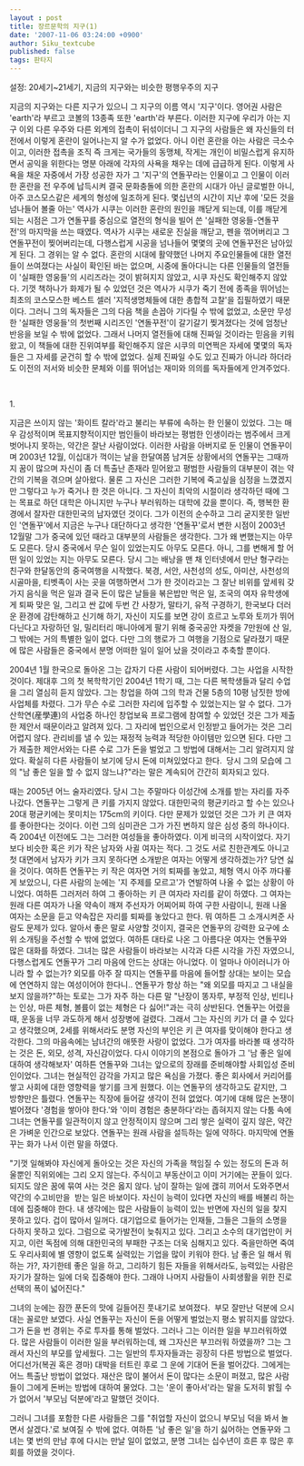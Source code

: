 ```yaml
---
layout : post
title: 장르문학의 지구(1)
date: '2007-11-06 03:24:00 +0900'
author: Siku_textcube
published: false
tags: 판타지
---
```

<p>설정: 20세기~21세기, 지금의 지구와는 비슷한 평행우주의 지구</p>  <p>지금의 지구와는 다른 지구가 있으니 그 지구의 이름 역시 '지구'이다. 영어권 사람은 'earth'라 부르고 코볼의 13종족 또한 'earth'라 부른다. 이러한 지구에 우리가 아는 지구 이외 다른 우주와 다른 외계의 접촉이 뒤섞이더니 그 지구의 사람들은 왜 자신들의 터전에서 이렇게 혼란이 일어나는지 알 수가 없었다. 아니 이런 혼란을 아는 사람은 극소수이고, 이러한 접촉을 조직 즉 크게는 국가들의 동맹체, 작게는 개인이 비밀스럽게 유지하면서 공익을 위한다는 명분 아래에 각자의 사욕을 채우는 데에 급급하게 된다. 이렇게 사욕을 채운 자중에서 가장 성공한 자가 그 '지구'의 연돌꾸라는 인물이고 그 인물이 이러한 혼란을 전 우주에 납득시켜 결국 문화충돌에 의한 혼란의 시대가 아닌 글로벌한 아니, 아주 코스모스같은 세계의 형성에 일조하게 된다. 몇십년의 시간이 지난 후에 '모든 것을 넘나들어 볼줄 아는' 역사가 시쿠는 이러한 혼란의 원인을 깨닫게 되는데, 이를 깨닫게 되는 시점은 그가 연돌꾸를 중심으로 열전의 형식을 빌어 쓴 '실패한 영웅들-연돌꾸전'의 마지막을 쓰는 때였다. 역사가 시쿠는 새로운 진실을 깨닫고, 펜을 꺾어버리고 그 연돌꾸전이 찢어버리는데, 다행스럽게 시공을 넘나들어 몇몇의 곳에 연돌꾸전은 남아있게 된다. 그 경위는 알 수 없다. 혼란의 시대에 활약했던 나머지 주요인물들에 대한 열전들이 쓰여졌다는 사실이 확인된 바는 없으며, 시중에 돌아다니는 다른 인물들의 열전들이 '실패한 영웅들'의 시리즈라는 것이 밝혀지지 않았고, 시쿠 자신도 확인해주지 않았다. 기껏 책하나가 화제가 될 수 있었던 것은 역사가 시쿠가 죽기 전에 종족을 뛰어넘는 최초의 코스모스한 베스트 셀러 '지적생명체들에 대한 총합적 고찰'을 집필하였기 때문이다. 그러니 그의 독자들은 그의 다음 책을 손꼽아 기다릴 수 밖에 없었고, 소문만 무성한 '실패한 영웅들'의 첫번째 시리즈인 '연돌꾸전'이 갈기갈기 찢겨졌다는 것에 엄청난 반응을 보일 수 밖에 없었다. 그래서 나머지 열전들에 대해 진짜일 것이라는 믿음을 키워왔고, 이 책들에 대한 진위여부를 확인해주지 않은 시쿠의 미연쩍은 자세에 몇몇의 독자들은 그 자세를 굳건히 할 수 밖에 없었다. 실제 진짜일 수도 있고 진짜가 아니라 하더라도 이전의 저서와 비슷한 문체와 이를 뛰어넘는 재미와 의의를 독자들에게 안겨주었다.</p>  <br />  <p>1.</p>  <p>지금은 쓰이지 않는 '화이트 칼라'라고 불리는 부류에 속하는 한 인물이 있었다. 그는 매우 감성적이며 목표지향적이지만 범인들이 바라보는 평범한 인생이라는 범주에서 크게 벗어나지 못하는, 약간은 잘난 사람이었다. 이러한 사람을 아버지로 둔 인물이 연돌꾸이며 2003년 12월, 이십대가 꺽이는 날을 한달여쯤 남겨둔 상황에서의 연돌꾸는 그때까지 꿈이 많으며 자신이 좀 더 특출난 존재라 믿어왔고 평범한 사람들의 대부분이 겪는 약간의 기복을 겪으며 살아왔다. 물론 그 자신은 그러한 기복에 죽고싶을 심정을 느꼈겠지만 그렇다고 누가 죽거나 한 것은 아니다. 그 자신이 최악의 시절이라 생각하던 때에 그는 목표로 하던 대학은 아니지만 누구나 부러워하는 대학에 갔을 뿐이다. 즉, 행복한 환경에서 잘자란 대한민국의 남자였던 것이다. 그가 이전의 순수하고 그리 굳지못한 일반인 '연돌꾸'에서 지금은 누구나 대단하다고 생각한 '연돌꾸'로서 변한 시점이 2003년 12월말 그가 중국에 있던 때라고 대부분의 사람들은 생각한다. 그가 왜 변했는지는 아무도 모른다. 당시 중국에서 무슨 일이 있었는지도 아무도 모른다. 아니, 그를 변해게 할 어떤 일이 있었는 지는 아무도 모른다. 당시 그는 배낭을 맨 채 인터넷에서 만난 형구라는 친구와 한달동안의 중국여행을 시작했다. 북경, 서안, 사천성의 성도, 아미산, 사천성의 시골마을, 티벳족이 사는 곳을 여행하면서 그가 한 것이라고는 그 잘난 비위를 앞세워 갖가지 음식을 먹은 일과 결국 돈이 많은 날들을 볶은밥만 먹은 일, 조국의 여자 유학생에게 퇴짜 맞은 일, 그리고 싼 값에 두번 간 사창가, 말타기, 유적 구경하기, 한국보다 더러운 환경에 감탄해하고 신기해 하기, 자신이 지도를 보면 강이 흐르고 노루와 토끼가 뛰어다닌다고 자랑하던 일, 밀리터리 매니아에게 팔기 위해 중국공안 자켓을 7만원에 산 일, 그 밖에는 거의 특별한 일이 없다. 다만 그의 행로가 그 여행을 기점으로 달라졌기 때문에 많은 사람들은 중국에서 분명 어떠한 일이 일어 났을 것이라고 추축할 뿐이다. </p>  <p>2004년 1월 한국으로 돌아온 그는 갑자기 다른 사람이 되어버렸다. 그는 사업을 시작한 것이다. 제대후 그의 첫 복학학기인 2004년 1학기 때, 그는 다른 복학생들과 달리 수업을 그리 열심히 듣지 않았다. 그는 창업을 하여 그의 학과 건물 5층의 10평 남짓한 방에 사업체를 차렸다. 그가 무슨 수로 그러한 자리에 입주할 수 있었는지는 알 수 없다. 그가 산학연(産學連)의 사업중 하나인 창업보육 프로그램에 참여할 수 있었던 것은 그가 제출한 제안서 때문이라고 알려져 있다. 그 자리에 법인으로서 인정받고 들어가는 것은 그리 어렵지 않다. 관리비를 낼 수 있는 재정적 능력과 적당한 아이템만 있으면 된다. 다만 그가 제출한 제안서와는 다른 수로 그가 돈을 벌었고 그 방법에 대해서는 그리 알려지지 않았다. 확실히 다른 사람들이 보기에 당시 돈에 미쳐있었다고 한다.&nbsp; 당시 그의 모습에 그의 "남 좋은 일을 할 수 없지 않느냐?"라는 말은 계속되어 간간히 회자되고 있다. </p>  <p>때는 2005년 어느 술자리였다. 당시 그는 주말마다 이성간에 소개를 받는 자리를 자주 나갔다. 연돌꾸는 그렇게 큰 키를 가지지 않았다. 대한민국의 평균키라고 할 수는 있으나 20대 평균키에는 못미치는 175cm의 키이다. 다만 문제가 있었던 것은 그가 키 큰 여자를 좋아한다는 것이다. 이런 그의 심미관은 그가 가진 변하지 않은 심성 중의 하나이다. 즉 2004년 이전에도 그는 그러한 여성들을 좋아하였다. 이게 비극의 시작이었다. 자기보다 비슷한 혹은 키가 작은 남자와 사귈 여자는 적다. 그 것도 서로 친한관계도 아니고 첫 대면에서 남자가 키가 크지 못하다면 소개받은 여자는 어떻게 생각하겠는가? 당연 싫을 것이다. 여하튼 연돌꾸는 키 작은 여자면 거의 퇴짜를 놓았고, 체형 역시 아주 까다롷게 보았으니, 다른 사람의 눈에는 '지 주제를 모르고'가 연발하여 나올 수 없는 상황이 아니었다. 여하튼 그러저러 하여 그 좋아하는 키 큰 여자라 자리를 같이 하였다. 그 여자는 원래 다른 여자가 나올 약속이 깨져 주선자가 어찌어찌 하여 구한 사람이니, 원래 나올 여자는 소문을 듣고 약속잡은 자리를 퇴짜를 놓았다고 한다. 뭐 여하튼 그 소개시켜준 사람도 문제가 있다. 알아서 좋은 말로 사양할 것이지, 결국은 연돌꾸의 강력한 요구에 소위 소개팅을 주선할 수 밖에 없었다. 여하튼 대타로 나온 그 아름다운 여자는 연돌꾸와 많은 대화를 하였다. 그녀는 많은 사람들이 바라보는 시각과 다른 시각을 가진 자였으니, 다행스럽게도 연돌꾸가 그리 마음에 안드는 상대는 아니었다. 이 얼마나 아이러니가 아니라 할 수 없는가? 외모를 아주 잘 따지는 연돌꾸를 마음에 들어할 상대는 보이는 모습에 연연하지 않는 여성이어야 한다니.. 연돌꾸가 항상 하는 "왜 외모를 따지고 그 내실을 보지 않을까?"하는 토로는 그가 자주 하는 다른 말 "난장이 똥자루, 부정적 인상, 빈티나는 인상, 마른 체형, 볼륨이 없는 체형은 다 싫어!"과는 극히 상반된다. 연돌꾸는 어렸을 때, 운동을 너무 과도하게 해서 성장병에 걸렸다. 그래서 그는 자신의 키가 더 클 수 있다고 생각했으며, 2세를 위해서라도 분명 자신의 부인은 키 큰 여자를 맞이해야 한다고 생각한다. 그의 마음속에는 남녀간의 애뜻한 사랑이 없었다. 그가 여자를 바라볼 때 생각하는 것은 돈, 외모, 성격, 자신감이었다. 다시 이야기의 본점으로 돌아가 그 '남 좋은 일에 대하여 생각해보자' 여하튼 연돌꾸와 그녀는 앞으로의 장래를 준비해야할 사회입성 준비인이었다. 그녀는 현실적인 감각을 가지고 많은 욕심을 가졌다. 좋은 회사에서 커리어를 쌓고 사회에 대한 영향력을 쌓기를 크게 원했다. 이는 연돌꾸의 생각하고도 같지만, 그 방향만은 틀렸다. 연돌꾸는 직장에 들어갈 생각이 전혀 없었다. 여기에 대해 많은 논쟁이 벌어졌다 '경험을 쌓아야 한다.'와 '이미 경험은 충분하다'라는 좁혀지지 않는 다툼 속에 그녀는 연돌꾸를 일관적이지 않고 안정적이지 않으며 그리 쌓은 실력이 깊지 않은, 약간은 가벼운 인간으로 보았다. 연돌꾸는 원래 사람을 설득하는 일에 약하다. 마지막에 연돌꾸는 화가 나서 이런 말을 하였다.</p>  <p>"기껏 일해봐야 자신에게 돌아오는 것은 자신의 가족을 책임질 수 있는 정도의 돈과 허울뿐인 직위외에는 그리 오지 않는다. 주식이고 부동산이고 이미 거기에는 꾼들이 있다. 되지도 않은 꿈에 묶여 사는 것은 옳지 않다. 남이 잘하는 일에 괞히 끼어서 도와주면서 약간의 수고비만을&nbsp; 받는 일은 바보이다. 자신이 능력이 있다면 자신의 배를 배불리 하는 데에 집중해야 한다. 내 생각에는 많은 사람들이 능력이 있는 반면에 자신의 일을 찾지 못하고 있다. 겁이 많아서 일꺼다. 대기업으로 들어가는 인재들, 그들은 그들의 소명을 다하지 못하고 있다. 그럼으로 국가발전이 늦춰지고 있다. 그리고 소수의 대기업만이 커지고, 이런 독점에 의해 대한민국의 부패한 구조는 더욱 심해지고 있다. 죽을만하면 죽여도 우리사회에 별 영향이 없도록 실력있는 기업을 많이 키워야 한다. 남 좋은 일 해서 뭐하는 가?, 자기한테 좋은 일을 하고, 그리하기 힘든 자들을 위해서라도, 능력있는 사람은 자기가 잘하는 일에 더욱 집중해야 한다. 그래야 나머지 사람들이 사회생활을 위한 진로선택의 폭이 넓어진다."</p>  <p>그녀의 눈에는 잠깐 푼돈의 맛에 길들어진 풋내기로 보여졌다.&nbsp; 부모 잘만난 덕분에 으시대는 꼴로만 보였다. 사실 연돌꾸는 자신이 돈을 어떻게 벌었는지 평소 밝히지를 않았다. 그가 돈을 번 경위는 주로 투자를 통해 벌었다. 그러나 그는 이러한 일을 부끄러워하였다. 많은 사람들이 이러한 일을 부러워하는데, 왜 그자신은 부끄러워 하였을까? 그는 그래서 자신의 부모를 앞세웠다. 그는 일반의 투자자들과는 굉장히 다른 방법으로 벌었다. 어디선가(복권 혹은 경마) 대박을 터트린 후로 그 운에 기대어 돈을 벌어갔다. 그에게는 어느 특출난 방법이 없었다. 재산은 많이 불어서 돈이 많다는 소문이 퍼졌고, 많은 사람들이 그에게 돈버는 방법에 대하여 물었다. 그는 '운이 좋아서'라는 말을 도저히 밝힐 수가 없어서 '부모님 덕분에'라고 말했던 것이다.</p>  <p>그러니 그녀를 포함한 다른 사람들은 그를 "취업할 자신이 없으니 부모님 덕을 봐서 놀면서 살겠다.'로 보여질 수 밖에 없다. 여하튼 '남 좋은 일'을 하기 싫어하는 연돌꾸와 그녀는 몇 번의 만남 후에 다시는 만날 일이 없었고, 분명 그녀는 십수년이 흐른 후 많은 후회를 하였을 것이다.</p>

